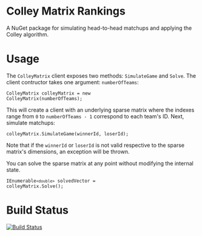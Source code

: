 # Colley Matrix Rankings
A NuGet package for simulating head-to-head matchups and applying the Colley algorithm.

# Usage
The <code>ColleyMatrix</code> client exposes two methods: <code>SimulateGame</code> and <code>Solve</code>. The client contructor takes one argument: <code>numberOfTeams</code>:

<code>ColleyMatrix colleyMatrix = new ColleyMatrix(numberOfTeams);</code>

This will create a client with an underlying sparse matrix where the indexes range from <code>0</code> to <code>numberOfTeams - 1</code> correspond to each team's ID. Next, simulate matchups:

<code>colleyMatrix.SimulateGame(winnerId, loserId);</code>

Note that if the <code>winnerId</code> or <code>loserId</code> is not valid respective to the sparse matrix's dimensions, an exception will be thrown.

You can solve the sparse matrix at any point without modifying the internal state.

<code>IEnumerable`<double>` solvedVector = colleyMatrix.Solve();</code>

# Build Status
[![Build Status](https://travis-ci.org/scottenriquez/colley-matrix-nuget.svg?branch=master)](https://travis-ci.org/scottenriquez/colley-matrix-nuget)
